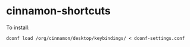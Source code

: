# cinnamon-shortcuts

To install:
    
    dconf load /org/cinnamon/desktop/keybindings/ < dconf-settings.conf
